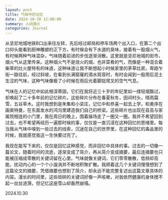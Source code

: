 ```yaml
---
layout: post
title: 气味中的记忆
date: 2024-10-30 12:00:00
summary: 人间烟火
categories: Journal
---
```

从坚尼地城地铁B口出来往左转，先后经过邮局和停车场两个出入口，在第二个出口仰头能看到厨神雕塑的正下方，有时候会有下水道的臭味，接着有一股烟火气，有时候两种气味混杂，气味随着前进的步伐逐渐消散。这里就是坚尼地城的街市，烟火气从这里传来。这种烟火气不是烧火的烟，也非菜肴的气，而像是一种混合着柴草的灶火屋特有的味道，这种味道让我不断想起小时候家里的茅草灶房。卑路乍街一路往前，经过斜坡，在看到长满窟窿的滴水观音时，有时会闻到一股雨后泥土生涩的气味，这种气味像极了小时候在雨后光着脚捉爬叉的空气气息。



气味在人的记忆中如此根深蒂固，它们在我将近三十岁的年纪里如一缕轻烟飘过，却唤起了二十多年前的记忆碎片。这些碎片分布在春夏秋冬，田间村头，晴雨霜雪，五谷草木。这时我想到是朱集和小梁庄，记忆中和恭喜一起去上学，和勇序在画奥特曼，在东面发水的鸿沟里建造我们自己的桥梁。这些碎片也出现在县高与家属院相连的小门里，我在周日的晚上，围着操场走了一圈又一圈。我并不希望回到过去，也不希望再经历一遍那时候的事，仅仅是一直沉浸在这种回忆的思绪里。每当我从气味中嗅到一些过去的线索，沉迷在自己的世界里，在这种回忆的毒品里的时候，我就感觉我这一生快要过完了。



我现在能写下来的，仅仅是回忆这种感觉，而非回忆中具体的事。过去的一切像一篇论文，随着时间的流逝，逐渐变成了简介，再从简介变成摘要，最后连摘要也只能被压缩成零散的关键词留在心里。气味就像关键词，它们零零散散，低频却高能，扰动内心的一个个小漩涡并不断地积聚扩散。我顺着这几个关键词慢慢想到了这篇论文的摘要，凭借摘要也想到了简介，却永远不能完整复述出这篇文章具体的内容。漫长的时间里，这些琐碎的关键词好像一声咳嗽，对我依然健康的身体搅不起一丝丝涟漪，但记忆这座雪山却轰然崩塌。

2024.10.30
